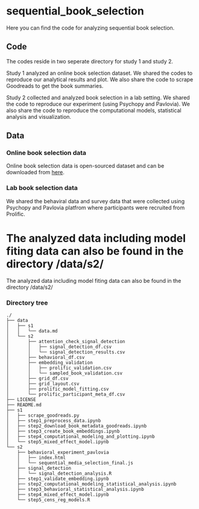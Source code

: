 # sequential_book_selection

Here you can find the code for analyzing sequential book selection. 

## Code
The codes reside in two seperate directory for study 1 and study 2. 

Study 1 analyzed an online book selection dataset. We shared the codes to reproduce our analytical results and plot. We also share the code to scrape Goodreads to get the book summaries. 

Study 2 collected and analyzed book selection in a lab setting. We shared the code to reproduce our experiment (using Psychopy and Pavlovia). We also share the code to reproduce the computational models, statistical analysis and visualization. 

## Data

### Online book selection data
Online book selection data is open-sourced dataset and can be downloaded from [here](https://nijianmo.github.io/amazon/index.html). 

### Lab book selection data
We shared the behaviral data and survey data that were collected using Psychopy and Pavlovia platfrom where participants were recruited from Prolific. 

The analyzed data including model fiting data can also be found in the directory /data/s2/
=======
The analyzed data including model fiting data can also be found in the directory /data/s2/

### Directory tree
```
./
├── data
│   ├── s1
│   │   └── data.md
│   └── s2
│       ├── attention_check_signal_detection
│       │   ├── signal_detection_df.csv
│       │   └── signal_detection_results.csv
│       ├── behavioral_df.csv
│       ├── embedding_validation
│       │   ├── prolific_validation.csv
│       │   └── sampled_book_validation.csv
│       ├── grid_df.csv
│       ├── grid_layout.csv
│       ├── prolific_model_fitting.csv
│       └── prolific_participant_meta_df.csv
├── LICENSE
├── README.md
├── s1
│   ├── scrape_goodreads.py
│   ├── step1_preprocess_data.ipynb
│   ├── step2_download_book_metadata_goodreads.ipynb
│   ├── step3_create_book_embeddings.ipynb
│   ├── step4_computational_modeling_and_plotting.ipynb
│   └── step5_mixed_effect_model.ipynb
└── s2
    ├── behavioral_experiment_pavlovia
    │   ├── index.html
    │   └── sequential_media_selection_final.js
    ├── signal_detection
    │   └── signal_detection_analysis.R
    ├── step1_validate_embedding.ipynb
    ├── step2_computational_modeling_statistical_analysis.ipynb
    ├── step3_behavioral_statistical_analysis.ipynb
    ├── step4_mixed_effect_model.ipynb
    └── step5_cens_reg_models.R
```
